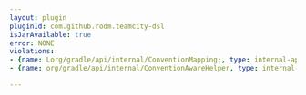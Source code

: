 ```yaml
---
layout: plugin
pluginId: com.github.rodm.teamcity-dsl
isJarAvailable: true
error: NONE
violations:
- {name: Lorg/gradle/api/internal/ConventionMapping;, type: internal-api-usage}
- {name: org/gradle/api/internal/ConventionAwareHelper, type: internal-api-usage}

---
```

